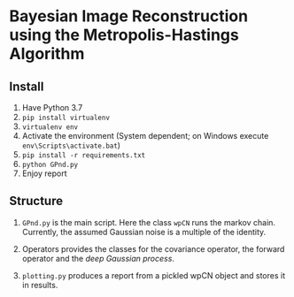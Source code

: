 # Bayesian Image Reconstruction using the Metropolis-Hastings Algorithm

## Install

1. Have Python 3.7
2. ``pip install virtualenv``
3. ``virtualenv env``
4. Activate the environment (System dependent; on Windows execute ``env\Scripts\activate.bat``)
5. ``pip install -r requirements.txt``
6. ``python GPnd.py``
7. Enjoy report

## Structure

1. ``GPnd.py`` is the main script. Here the class ``wpCN`` runs the markov chain. Currently, the assumed Gaussian noise is a multiple of the identity.

2. Operators provides the classes for the covariance operator, the forward operator and the *deep Gaussian process*.
3. ``plotting.py`` produces a report from a pickled wpCN object and stores it in results.
